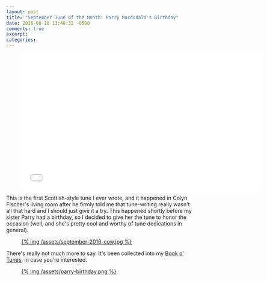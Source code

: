 ```yaml
---
layout: post
title: "September Tune of the Month: Parry Macdonald's Birthday"
date: 2016-08-18 13:48:32 -0500
comments: true
excerpt:
categories:
---
```


<div class="video-player">
  <figure>
    <iframe width="640" height="360" src="//www.youtube.com/embed/d0ORpu1jex0" frameborder="0" allowfullscreen></iframe>
  </figure>
</div>

This is the first Scottish-style tune I ever wrote, and it happened in Colyn Fischer's living room after he firmly told me that tune-writing really wasn't
all that hard and I should just give it a try. This happened shortly before my sister Parry had a birthday, so I decided to give her the tune to honor the
occasion (well, and she's pretty cool and worthy of tune dedications in general).

<figure>
  <a href="/assets/september-2016-cow.jpg">
    {% img /assets/september-2016-cow.jpg  %}
  </a>
</figure>

There's really not much more to say. It's been collected into my [Book o' Tunes](/tunes.html), in case you're interested.

<figure>
  <a href="/assets/parry-birthday.png">
    {% img /assets/parry-birthday.png  %}
  </a>
</figure>
